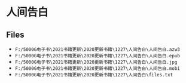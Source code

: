 # 人间告白

## Files

- `F:/5000G电子书\2021书籍更新\2020更新书籍\1227\人间告白\人间告白.azw3`
- `F:/5000G电子书\2021书籍更新\2020更新书籍\1227\人间告白\人间告白.epub`
- `F:/5000G电子书\2021书籍更新\2020更新书籍\1227\人间告白\人间告白.jpg`
- `F:/5000G电子书\2021书籍更新\2020更新书籍\1227\人间告白\人间告白.mobi`
- `F:/5000G电子书\2021书籍更新\2020更新书籍\1227\人间告白\files.txt`
